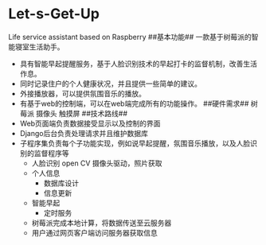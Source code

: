 # Let-s-Get-Up
Life service assistant based on Raspberry
##基本功能##
       一款基于树莓派的智能寝室生活助手。
* 具有智能早起提醒服务，基于人脸识别技术的早起打卡的监督机制，改善生活作息。
* 同时记录住户的个人健康状况，并且提供一些简单的建议。
* 外接播放器，可以提供氛围音乐的播放。
* 有基于web的控制端，可以在web端完成所有的功能操作。
##硬件需求##
树莓派 摄像头 触摸屏
##技术路线##
* Web页面端负责数据接受显示以及控制的界面
* Django后台负责处理请求并且维护数据库
* 子程序集负责每个子功能实现，例如说早起提醒，氛围音乐播放，以及人脸识别的监督程序等 
	* 人脸识别 open CV 摄像头驱动，照片获取
	* 个人信息 
		* 数据库设计
		* 信息更新
	* 智能早起
		* 定时服务
	* 树莓派完成本地计算，将数据传送至云服务器
	* 用户通过网页客户端访问服务器获取信息

